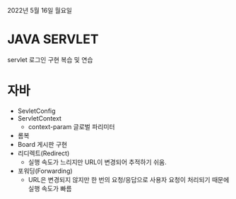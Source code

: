 2022년 5월 16일 월요일


# JAVA SERVLET

servlet 로그인 구현 복습 및 연습


# 자바

- SevletConfig
- ServletContext    
    - context-param 글로벌 파리미터
- 롬복
- Board 게시판 구현
- 리디렉트(Redirect)
    - 실행 속도가 느리지만 URL이 변경되어 추적하기 쉬움.
- 포워딩(Forwarding)
    - URL은 변경되지 않지만 한 번의 요청/응답으로 사용자 요청이 처리되기 때문에 실행 속도가 빠름
    